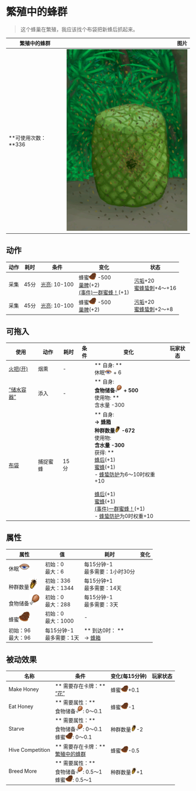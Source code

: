 # 繁殖中的蜂群  
> 这个蜂巢在繁殖，我应该找个布袋把新蜂后抓起来。  
  
  繁殖中的蜂群  |   图片   
 ----  |  ----:   
 **可使用次数：**336  |  ![](Sprite/SkepSwarm.png)   
  
## 动作  
动作  |  耗时  |  条件  |  变化  |  状态  
----  |  ----  |  ----  |  ----  |  ----  
采集<br>  |  45分  |  [光亮](Light.md): 10-100  |  蜂蜜<img decoding="async" src="Sprite/BeeHoneycomb.png" href="a.md" style="max-width:20px;max-height:20px;">  -500<br>[巢脾](BeeHoneycomb.md)(+2)<br>[(事件)一群蜜蜂！](Event_BeesSwarming.md)(+1)<br>  |  [污垢](Filth.md)+20<br>[蜜蜂蛰刺](BeeStings.md)+4～+16  
采集<br>  |  45分  |  [光亮](Light.md): 10-100  |  蜂蜜<img decoding="async" src="Sprite/BeeHoneycomb.png" href="a.md" style="max-width:20px;max-height:20px;">  -500<br>[巢脾](BeeHoneycomb.md)(+2)<br>  |  [污垢](Filth.md)+20<br>[蜜蜂蛰刺](BeeStings.md)+2～+8  
## 可拖入  
使用  |  动作  |  耗时  |  条件  |  变化  |  玩家状态  
----  |  ----  |  ----  |  ----  |  ----  |  ----  
[火把(开)](TorchOn.md)  |  烟熏  |  -  |    |  ** 自身: **<br>休眠<img decoding="async" src="Sprite/Sleepy.png" href="a.md" style="max-width:20px;max-height:20px;"> + 6  |    
[“储水容器”](tag_WaterContainer.md)  |  添入  |  -  |    |  ** 自身: **<br>食物储备<img decoding="async" src="Sprite/Hunger.png" href="a.md" style="max-width:20px;max-height:20px;"> + 500<br>** 使用物: **<br>含水量  -300  |    
[布袋](Sack.md)  |  捕捉蜜蜂  |  15分  |    |  ** 自身: **<br>→ [蜂箱](BeeSkep.md)<br>种群数量<img decoding="async" src="Sprite/BeeStings.png" href="a.md" style="max-width:20px;max-height:20px;">  -672<br>** 使用物: **<br>含水量  -300<br>** 获得: **<br>[蜂后](QueenBee.md)(+1)<br>[蜜蜂](Bees.md)(+1)<br>- [蜂蛰防护](BeeProtection.md)为6～10时权重+10<br><br>[蜂后](QueenBee.md)(+1)<br>[蜜蜂](Bees.md)(+1)<br>[(事件)一群蜜蜂！](Event_BeesSwarming.md)(+1)<br>- [蜂蛰防护](BeeProtection.md)为0时权重+10<br>  |    
## 属性   
属性  |  值  |  耗时  |  变化  
----  |  ----  |  ----  |  ----  
休眠<img decoding="async" src="Sprite/Sleepy.png" href="a.md" style="max-width:30px;max-height:30px;">  |  初始：0<br>最大：6  |  每15分钟-1<br>最多需要：1小时30分  |    
种群数量<img decoding="async" src="Sprite/BeeStings.png" href="a.md" style="max-width:30px;max-height:30px;">  |  初始：336<br>最大：1344  |  每15分钟+1<br>最多需要：14天  |    
食物储备<img decoding="async" src="Sprite/Hunger.png" href="a.md" style="max-width:30px;max-height:30px;">  |  初始：0<br>最大：288  |  每15分钟-1<br>最多需要：3天  |    
蜂蜜<img decoding="async" src="Sprite/BeeHoneycomb.png" href="a.md" style="max-width:30px;max-height:30px;">  |  初始：0<br>最大：1000  |  -  |    
  |  初始：96<br>最大：96  |  每15分钟-1<br>最多需要：1天  |  ** 到达0时： **<br>→ [蜂箱](BeeSkep.md)  
## 被动效果  
名称  |  条件  |  变化(每15分钟)  |  玩家状态  
----  |  ----  |  ----  |  ----  
Make Honey  |  ** 需要存在卡牌：**<br>[“花”](tag_Flower.md)  |  蜂蜜<img decoding="async" src="Sprite/BeeHoneycomb.png" href="a.md" style="max-width:20px;max-height:20px;">+0.1  |    
Eat Honey  |  ** 需要属性：**<br>食物储备<img decoding="async" src="Sprite/Hunger.png" href="a.md" style="max-width:20px;max-height:20px;">: 0～0.1  |  蜂蜜<img decoding="async" src="Sprite/BeeHoneycomb.png" href="a.md" style="max-width:20px;max-height:20px;">-1  |    
Starve  |  ** 需要属性：**<br>食物储备<img decoding="async" src="Sprite/Hunger.png" href="a.md" style="max-width:20px;max-height:20px;">: 0～0.1<br>蜂蜜<img decoding="async" src="Sprite/BeeHoneycomb.png" href="a.md" style="max-width:20px;max-height:20px;">: 0～0.1  |  种群数量<img decoding="async" src="Sprite/BeeStings.png" href="a.md" style="max-width:20px;max-height:20px;">-2  |    
Hive Competition  |  ** 需要存在卡牌：**<br>[繁殖中的蜂群](BeeSkepSwarming.md)  |  蜂蜜<img decoding="async" src="Sprite/BeeHoneycomb.png" href="a.md" style="max-width:20px;max-height:20px;">-0.5  |    
Breed More  |  ** 需要属性：**<br>食物储备<img decoding="async" src="Sprite/Hunger.png" href="a.md" style="max-width:20px;max-height:20px;">: 0.5～1<br>蜂蜜<img decoding="async" src="Sprite/BeeHoneycomb.png" href="a.md" style="max-width:20px;max-height:20px;">: 0.5～1  |  种群数量<img decoding="async" src="Sprite/BeeStings.png" href="a.md" style="max-width:20px;max-height:20px;">+1  |    
